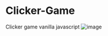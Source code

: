 # Clicker-Game
 Clicker game vanilla javascript
![image](https://github.com/user-attachments/assets/9dc414cf-c4e0-4d42-a8e1-b52622ae2e6e)
